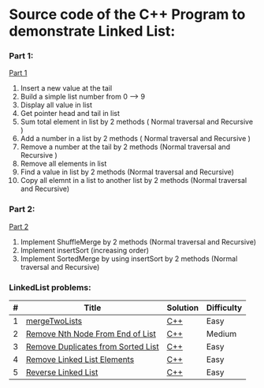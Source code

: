 # Source code of the C++ Program to demonstrate Linked List:

### Part 1: 
[Part 1](https://github.com/danghai/C-projects-and-Data-Structure/tree/master/linkedlist/Part%201)
1. Insert a new value at the tail
2. Build a simple list number from 0 --> 9
3. Display all value in list
4. Get pointer head and tail in list
5. Sum total element in list by 2 methods ( Normal traversal and Recursive ) 
6. Add a number in a list by 2 methods ( Normal traversal and Recursive )
7. Remove a number at the tail by 2 methods (Normal traversal and Recursive )
8. Remove all elements in list
9. Find a value in list by 2 methods (Normal traversal and Recursive)
10. Copy all elemnt in a list to another list by 2 methods (Normal traversal and Recursive) 

### Part 2: 
[Part 2](https://github.com/danghai/C-projects-and-Data-Structure/tree/master/linkedlist/Part%202)
1. Implement ShuffleMerge by 2 methods (Normal traversal and Recursive)
2. Implement insertSort (increasing order)
3. Implement SortedMerge by using insertSort by 2 methods (Normal traversal and Recursive)

### LinkedList problems: 

| # | Title | Solution | Difficulty |
| --- | --- | --- | --- |
| 1 | [mergeTwoLists](https://leetcode.com/problems/merge-two-sorted-lists/#/description) | [C++](https://github.com/danghai/C-projects-and-Data-Structure/blob/master/linkedlist/removeKFromList/mergeTwoLists.md) | Easy |
| 2 | [Remove Nth Node From End of List](https://leetcode.com/problems/remove-nth-node-from-end-of-list/#/description) | [C++](https://github.com/danghai/C-projects-and-Data-Structure/blob/master/linkedlist/removeKFromList/mergeTwoLists.md) | Medium |
| 3 | [Remove Duplicates from Sorted List ](https://leetcode.com/problems/remove-duplicates-from-sorted-list/#/description) | [C++](https://github.com/danghai/C-projects-and-Data-Structure/blob/master/linkedlist/removeKFromList/mergeTwoLists.md) | Easy |
| 4 | [Remove Linked List Elements](https://leetcode.com/problems/remove-linked-list-elements/#/description) | [C++](https://github.com/danghai/C-projects-and-Data-Structure/blob/master/linkedlist/removeKFromList/mergeTwoLists.md) | Easy |
| 5 | [Reverse Linked List ](https://leetcode.com/problems/reverse-linked-list/#/description) | [C++](https://github.com/danghai/C-projects-and-Data-Structure/blob/master/linkedlist/removeKFromList/mergeTwoLists.md) | Easy |




